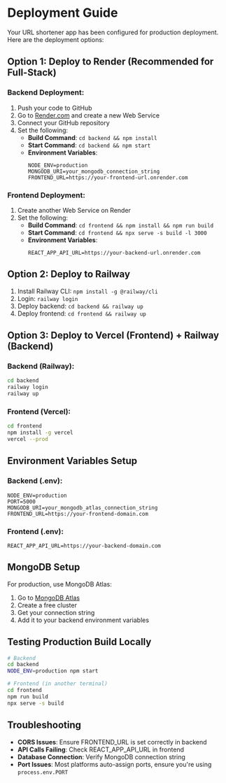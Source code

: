 # Deployment Guide

Your URL shortener app has been configured for production deployment. Here are the deployment options:

## Option 1: Deploy to Render (Recommended for Full-Stack)

### Backend Deployment:
1. Push your code to GitHub
2. Go to [Render.com](https://render.com) and create a new Web Service
3. Connect your GitHub repository
4. Set the following:
   - **Build Command**: `cd backend && npm install`
   - **Start Command**: `cd backend && npm start`
   - **Environment Variables**:
     ```
     NODE_ENV=production
     MONGODB_URI=your_mongodb_connection_string
     FRONTEND_URL=https://your-frontend-url.onrender.com
     ```

### Frontend Deployment:
1. Create another Web Service on Render
2. Set the following:
   - **Build Command**: `cd frontend && npm install && npm run build`
   - **Start Command**: `cd frontend && npx serve -s build -l 3000`
   - **Environment Variables**:
     ```
     REACT_APP_API_URL=https://your-backend-url.onrender.com
     ```

## Option 2: Deploy to Railway

1. Install Railway CLI: `npm install -g @railway/cli`
2. Login: `railway login`
3. Deploy backend: `cd backend && railway up`
4. Deploy frontend: `cd frontend && railway up`

## Option 3: Deploy to Vercel (Frontend) + Railway (Backend)

### Backend (Railway):
```bash
cd backend
railway login
railway up
```

### Frontend (Vercel):
```bash
cd frontend
npm install -g vercel
vercel --prod
```

## Environment Variables Setup

### Backend (.env):
```
NODE_ENV=production
PORT=5000
MONGODB_URI=your_mongodb_atlas_connection_string
FRONTEND_URL=https://your-frontend-domain.com
```

### Frontend (.env):
```
REACT_APP_API_URL=https://your-backend-domain.com
```

## MongoDB Setup

For production, use MongoDB Atlas:
1. Go to [MongoDB Atlas](https://www.mongodb.com/atlas)
2. Create a free cluster
3. Get your connection string
4. Add it to your backend environment variables

## Testing Production Build Locally

```bash
# Backend
cd backend
NODE_ENV=production npm start

# Frontend (in another terminal)
cd frontend
npm run build
npx serve -s build
```

## Troubleshooting

- **CORS Issues**: Ensure FRONTEND_URL is set correctly in backend
- **API Calls Failing**: Check REACT_APP_API_URL in frontend
- **Database Connection**: Verify MongoDB connection string
- **Port Issues**: Most platforms auto-assign ports, ensure you're using `process.env.PORT`
